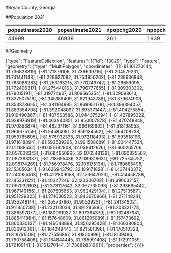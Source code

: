 #Bryan County, Georgia

##Population 2021

| popestimate2020 | popestimate2021 | npopchg2020 | npopchg2021 | births2020 | births2021 | deaths2020 | deaths2021 | naturalchg2020 | naturalchg2021 | internationalmig2020 | internationalmig2021 | domesticmig2020 | domesticmig2021 | netmig2020 | netmig2021 |  rbirth2021  |  rdeath2021  | rnaturalchg2021 | rinternationalmig2021 | rdomesticmig2021 | rnetmig2021  |
|-----------------|-----------------|-------------|-------------|------------|------------|------------|------------|----------------|----------------|----------------------|----------------------|-----------------|-----------------|------------|------------|--------------|--------------|-----------------|-----------------------|------------------|--------------|
| 44999           | 46938           | 261         | 1939        | 131        | 580        | 93         | 327        | 38             | 253            | 1                    | -1                   | 220             | 1709            | 221        | 1708       | 12.617335784 | 7.1135668991 | 5.5037688852    | -0.021754027          | 37.177632509     | 37.155878482|

##Geometry

{"type": "FeatureCollection", "features": [{"id": "13029", "type": "Feature", "geometry": {"type": "MultiPolygon", "coordinates": [[[[-81.161270144, 31.736828319], [-81.171376106, 31.736639716], [-81.204579231, 31.741441148], [-81.228627082, 31.754950262], [-81.238636848, 31.763088283], [-81.253163215, 31.770249742], [-81.26659095, 31.772406317], [-81.275440163, 31.796777655], [-81.309303302, 31.79015191], [-81.319774907, 31.809565354], [-81.329098613, 31.837507516], [-81.345189409, 31.821943788], [-81.379674906, 31.853873655], [-81.381164995, 31.869951178], [-81.396394057, 31.883354708], [-81.392048097, 31.895371447], [-81.404275854, 31.919490367], [-81.407563586, 31.944375294], [-81.427895322, 31.938976919], [-81.463840851, 31.950007878], [-81.470748848, 31.970353874], [-81.482971161, 31.966169692], [-81.513198953, 31.969675159], [-81.54584081, 31.959134562], [-81.564708738, 31.959785695], [-81.576932335, 31.972118493], [-81.593518196, 31.971618894], [-81.593539395, 31.991508689], [-81.604447524, 32.011188552], [-81.651682908, 32.058412676], [-81.660265706, 32.057608343], [-81.684950965, 32.076548139], [-81.690825562, 32.087383337], [-81.718695436, 32.089318631], [-81.725745752, 32.098174269], [-81.756978476, 32.105175134], [-81.780685498, 32.153056341], [-81.626943793, 32.189171828], [-81.437440372, 32.240955513], [-81.422809058, 32.173647623], [-81.414458788, 32.145331122], [-81.40347246, 32.120306708], [-81.390032157, 32.097032603], [-81.373117642, 32.067735093], [-81.298695442, 31.967149156], [-81.287505663, 31.962429104], [-81.275135871, 31.951239325], [-81.271636523, 31.943670966], [-81.271148241, 31.935248114], [-81.255737967, 31.90529251], [-81.241349021, 31.911850738], [-81.232113034, 31.891285885], [-81.208321778, 31.886597077], [-81.180091937, 31.897364379], [-81.162487941, 31.885411884], [-81.157648609, 31.861205089], [-81.157473692, 31.860330137], [-81.146648888, 31.856295428], [-81.160380804, 31.836913061], [-81.164249443, 31.821581396], [-81.176510328, 31.818751508], [-81.177556867, 31.81850996], [-81.18139494, 31.790758406], [-81.164844445, 31.785991408], [-81.172911059, 31.7610914], [-81.161270144, 31.736828319]]]]}, "properties": {}}]}
